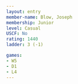 ```yaml
---
layout: entry
member-name: Blow, Joseph
membership: Junior
level: Casual
USCF: No
rating: 1440
ladder: 3 (-1)

games:
- W5
- D1
- L4
---
```

